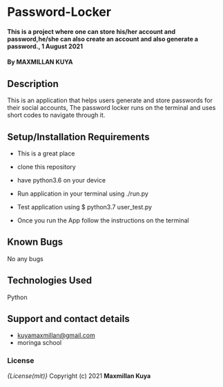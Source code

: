 # Password-Locker
#### This is a project where one can store his/her account and password,he/she can also create an account and also generate a password., 1 August 2021
#### By **MAXMILLAN KUYA**
## Description
This is an application that helps users generate and store passwords for their social accounts, The password locker runs on the terminal and uses short codes to navigate through it.
## Setup/Installation Requirements
* This is a great place
* clone this repository

* have python3.6 on your device

* Run application in your terminal using ./run.py

* Test application using $ python3.7 user_test.py

* Once you run the App follow the instructions on the terminal
## Known Bugs
No any bugs
## Technologies Used
Python


## Support and contact details
* kuyamaxmillan@gmail.com
* moringa school
### License
*{License(mit)}*
Copyright (c) 2021 **Maxmillan Kuya**